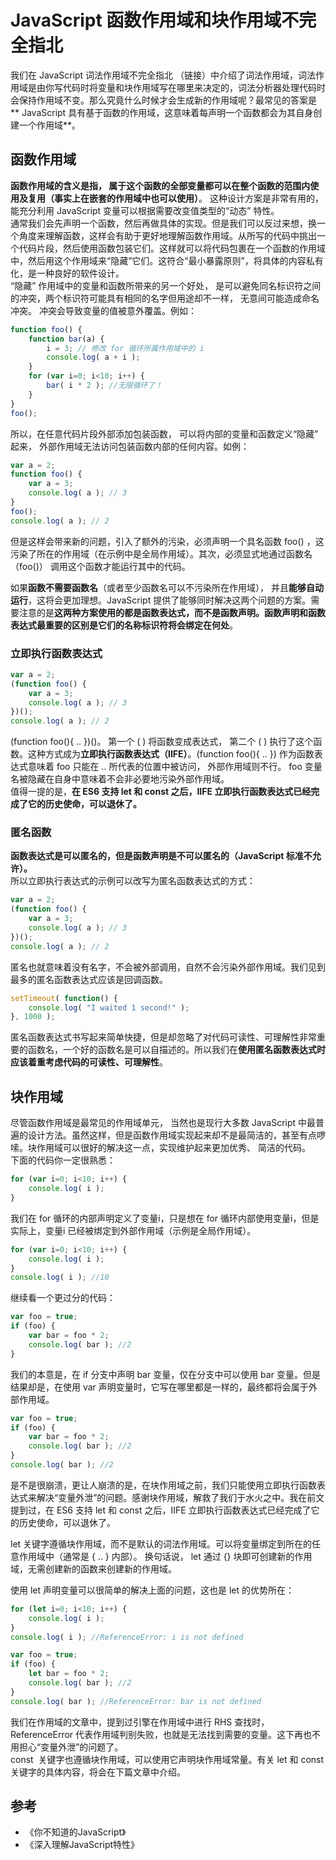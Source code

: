 # JavaScript 函数作用域和块作用域不完全指北

我们在 JavaScript 词法作用域不完全指北 （链接）中介绍了词法作用域，词法作用域是由你写代码时将变量和块作用域写在哪里来决定的，词法分析器处理代码时会保持作用域不变。那么究竟什么时候才会生成新的作用域呢？最常见的答案是** JavaScript 具有基于函数的作用域，这意味着每声明一个函数都会为其自身创建一个作用域**。
<a name="Z9cgM"></a>
## 函数作用域
**函数作用域的含义是指， 属于这个函数的全部变量都可以在整个函数的范围内使用及复用（事实上在嵌套的作用域中也可以使用）**。 这种设计方案是非常有用的， 能充分利用 JavaScript 变量可以根据需要改变值类型的“动态” 特性。<br />通常我们会先声明一个函数，然后再做具体的实现。但是我们可以反过来想，换一个角度来理解函数，这样会有助于更好地理解函数作用域。从所写的代码中挑出一个代码片段，然后使用函数包装它们。这样就可以将代码包裹在一个函数的作用域中，然后用这个作用域来“隐藏”它们。这符合“最小暴露原则”，将具体的内容私有化，是一种良好的软件设计。<br />“隐藏” 作用域中的变量和函数所带来的另一个好处， 是可以避免同名标识符之间的冲突，两个标识符可能具有相同的名字但用途却不一样， 无意间可能造成命名冲突。 冲突会导致变量的值被意外覆盖。例如：

```javascript
function foo() {
	function bar(a) {
		i = 3; // 修改 for 循环所属作用域中的 i
		console.log( a + i );
	}
	for (var i=0; i<10; i++) {
		bar( i * 2 ); //无限循环了！
	}
} 
foo();
```

所以，在任意代码片段外部添加包装函数， 可以将内部的变量和函数定义“隐藏” 起来， 外部作用域无法访问包装函数内部的任何内容。如例：

```javascript
var a = 2;
function foo() { 
	var a = 3;
	console.log( a ); // 3
} 
foo(); 
console.log( a ); // 2
```

但是这样会带来新的问题，引入了额外的污染，必须声明一个具名函数 foo() ，这污染了所在的作用域（在示例中是全局作用域）。其次，必须显式地通过函数名（foo()） 调用这个函数才能运行其中的代码。 

如果**函数不需要函数名**（或者至少函数名可以不污染所在作用域）， 并且**能够自动运行**，这将会更加理想。JavaScript 提供了能够同时解决这两个问题的方案。需要注意的是**这两种方案使用的都是函数表达式，而不是函数声明。函数声明和函数表达式最重要的区别是它们的名称标识符将会绑定在何处**。
<a name="vRSyR"></a>
### 立即执行函数表达式

```javascript
var a = 2;
(function foo() {
	var a = 3;
	console.log( a ); // 3
})();
console.log( a ); // 2
```

(function foo(){ .. })()。 第一个 ( ) 将函数变成表达式， 第二个 ( ) 执行了这个函数。这种方式成为**立即执行函数表达式（IIFE）**。(function foo(){ .. }) 作为函数表达式意味着 foo 只能在 .. 所代表的位置中被访问， 外部作用域则不行。 foo 变量名被隐藏在自身中意味着不会非必要地污染外部作用域。<br />值得一提的是，**在 ES6 支持 let 和 const 之后，IIFE 立即执行函数表达式已经完成了它的历史使命，可以退休了。**
<a name="B1gwV"></a>
### 匿名函数
**函数表达式是可以匿名的，但是函数声明是不可以匿名的（JavaScript 标准不允许）。**<br />所以立即执行表达式的示例可以改写为匿名函数表达式的方式：

```javascript
var a = 2;
(function foo() {
	var a = 3;
	console.log( a ); // 3
})();
console.log( a ); // 2
```

匿名也就意味着没有名字，不会被外部调用，自然不会污染外部作用域。我们见到最多的匿名函数表达式应该是回调函数。

```javascript
setTimeout( function() {
	console.log( "I waited 1 second!" );
}, 1000 );
```

匿名函数表达式书写起来简单快捷，但是却忽略了对代码可读性、可理解性非常重要的函数名，一个好的函数名是可以自描述的。所以我们在**使用匿名函数表达式时应该着重考虑代码的可读性、可理解性**。

<a name="qIjut"></a>
## 块作用域
尽管函数作用域是最常见的作用域单元， 当然也是现行大多数 JavaScript 中最普遍的设计方法。虽然这样，但是函数作用域实现起来却不是最简洁的，甚至有点啰嗦。块作用域可以很好的解决这一点，实现维护起来更加优秀、 简洁的代码。<br />下面的代码你一定很熟悉：

```javascript
for (var i=0; i<10; i++) {
	console.log( i );
}
```

我们在 for 循环的内部声明定义了变量i，只是想在 for 循环内部使用变量i，但是实际上，变量i 已经被绑定到外部作用域（示例是全局作用域）。

```javascript
for (var i=0; i<10; i++) {
	console.log( i );
}
console.log( i ); //10
```
继续看一个更过分的代码：

```javascript
var foo = true;
if (foo) {
	var bar = foo * 2;
	console.log( bar );	//2
}
```

我们的本意是，在 if 分支中声明 bar 变量，仅在分支中可以使用 bar 变量。但是结果却是，在使用 var 声明变量时，它写在哪里都是一样的，最终都将会属于外部作用域。

```javascript
var foo = true;
if (foo) {
	var bar = foo * 2;
	console.log( bar );	//2
}
console.log( bar );	//2
```

是不是很崩溃，更让人崩溃的是，在块作用域之前，我们只能使用立即执行函数表达式来解决“变量外泄”的问题。感谢块作用域，解救了我们于水火之中。我在前文提到过，在 ES6 支持 let 和 const 之后，IIFE 立即执行函数表达式已经完成了它的历史使命，可以退休了。

let 关键字遵循块作用域，而不是默认的词法作用域。可以将变量绑定到所在的任意作用域中（通常是 { .. } 内部）。 换句话说， let 通过 {} 块即可创建新的作用域，无需创建新的函数来创建新的作用域。

使用 let 声明变量可以很简单的解决上面的问题，这也是 let 的优势所在：

```javascript
for (let i=0; i<10; i++) {
	console.log( i );
}
console.log( i ); //ReferenceError: i is not defined
```

```javascript
var foo = true;
if (foo) {
	let bar = foo * 2;
	console.log( bar );	//2
}
console.log( bar );	//ReferenceError: bar is not defined
```

我们在作用域的文章中，提到过引擎在作用域中进行 RHS 查找时，ReferenceError 代表作用域判别失败，也就是无法找到需要的变量。这下再也不用担心“变量外泄”的问题了。<br />const  关键字也遵循块作用域，可以使用它声明块作用域常量。有关 let 和 const 关键字的具体内容，将会在下篇文章中介绍。

<a name="3NkEZ"></a>
## 参考

- 《你不知道的JavaScript》
- 《深入理解JavaScript特性》

